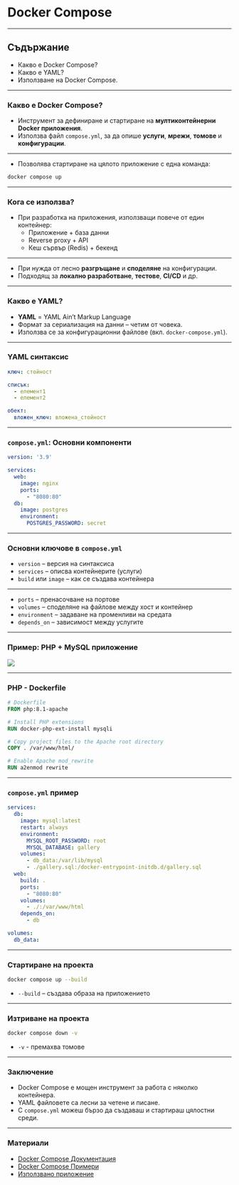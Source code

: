 
# Docker Compose

---
## Съдържание

- Какво е Docker Compose?
- Какво е YAML?
- Използване на Docker Compose.
---
### Какво е Docker Compose?

- Инструмент за дефиниране и стартиране на **мултиконтейнерни Docker приложения**.
- Използва файл `compose.yml`, за да опише **услуги**, **мрежи**, **томове** и **конфигурации**.
---
- Позволява стартиране на цялото приложение с една команда:
```bash
docker compose up
```
---
### Кога се използва?

- При разработка на приложения, използващи повече от един контейнер:
  - Приложение + база данни
  - Reverse proxy + API
  - Кеш сървър (Redis) + бекенд
---
- При нужда от лесно **разгръщане** и **споделяне** на конфигурации.
- Подходящ за **локално разработване**, **тестове**, **CI/CD** и др.
---
### Какво е YAML?

- **YAML** = YAML Ain’t Markup Language
- Формат за сериализация на данни – четим от човека.
- Използва се за конфигурационни файлове (вкл. `docker-compose.yml`).
---
### YAML синтаксис

```yaml
ключ: стойност

списък:
  - елемент1
  - елемент2

обект:
  вложен_ключ: вложена_стойност
```
---
### `compose.yml`: Основни компоненти

```yaml
version: '3.9'

services:
  web:
    image: nginx
    ports:
      - "8080:80"
  db:
    image: postgres
    environment:
      POSTGRES_PASSWORD: secret
```
---
### Основни ключове в `compose.yml`

- `version` – версия на синтаксиса
- `services` – описва контейнерите (услуги)
- `build` или `image` – как се създава контейнера
---
- `ports` – пренасочване на портове
- `volumes` – споделяне на файлове между хост и контейнер
- `environment` – задаване на променливи на средата
- `depends_on` – зависимост между услугите
---
### Пример: PHP + MySQL приложение

![](/Attachments/OS-Compose-1.png)

---
### PHP - Dockerfile

```Dockerfile
# Dockerfile
FROM php:8.1-apache

# Install PHP extensions
RUN docker-php-ext-install mysqli

# Copy project files to the Apache root directory
COPY . /var/www/html/

# Enable Apache mod_rewrite
RUN a2enmod rewrite
```
---
### `compose.yml` пример

```yaml
services:
  db:
    image: mysql:latest
    restart: always
    environment:
      MYSQL_ROOT_PASSWORD: root
      MYSQL_DATABASE: gallery
    volumes:
      - db_data:/var/lib/mysql
      - ./gallery.sql:/docker-entrypoint-initdb.d/gallery.sql
  web:
    build: .
    ports:
      - "8080:80"
    volumes:
      - ./:/var/www/html
    depends_on:
      - db

volumes:
  db_data:
```
---
### Стартиране на проекта

```bash
docker compose up --build
```

- `--build` – създава образа на приложението
---
### Изтриване на проекта

```bash
docker compose down -v
```
- `-v` - премахва томове
---
### Заключение

- Docker Compose е мощен инструмент за работа с няколко контейнера.
- YAML файловете са лесни за четене и писане.
- С `compose.yml` можеш бързо да създаваш и стартираш цялостни среди.
---
### Материали

- [Docker Compose Документация](https://docs.docker.com/compose/)
- [Docker Compose Примери](https://github.com/docker/awesome-compose)
- [Използвано приложение](https://github.com/yordan-vladov/gallery#)
